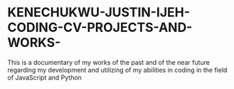 # KENECHUKWU-JUSTIN-IJEH-CODING-CV-PROJECTS-AND-WORKS-
This is a documentary of my works of the past and of the near future regarding my development and utilizing of my abilities in coding in the field of JavaScript and Python
